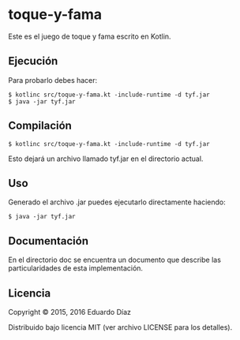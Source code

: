 # toque-y-fama

Este es el juego de toque y fama escrito en Kotlin. 

## Ejecución

Para probarlo debes hacer:

	$ kotlinc src/toque-y-fama.kt -include-runtime -d tyf.jar
	$ java -jar tyf.jar

## Compilación

 	$ kotlinc src/toque-y-fama.kt -include-runtime -d tyf.jar

Esto dejará un archivo llamado tyf.jar en el directorio actual.


## Uso

Generado el archivo .jar puedes ejecutarlo directamente haciendo:

    $ java -jar tyf.jar


## Documentación

En el directorio doc se encuentra un documento que describe las particularidades de esta implementación.

## Licencia

Copyright © 2015, 2016 Eduardo Díaz

Distribuido bajo licencia MIT (ver archivo LICENSE para los detalles).
